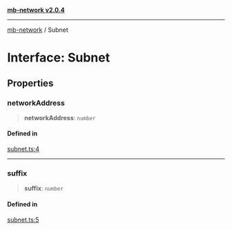 [**mb-network v2.0.4**](../README.md)

***

[mb-network](../README.md) / Subnet

# Interface: Subnet

## Properties

### networkAddress

> **networkAddress**: `number`

#### Defined in

[subnet.ts:4](https://github.com/mbachmann97/mb-network/blob/13e5b592b92af2d2d7b66f6aa710b2b87a7c9e34/src/subnet.ts#L4)

***

### suffix

> **suffix**: `number`

#### Defined in

[subnet.ts:5](https://github.com/mbachmann97/mb-network/blob/13e5b592b92af2d2d7b66f6aa710b2b87a7c9e34/src/subnet.ts#L5)
